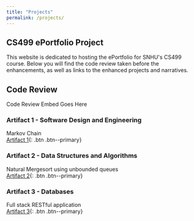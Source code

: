 ```yaml
---
title: "Projects"
permalink: /projects/
---
```

  
## CS499 ePortfolio Project
This website is dedicated to hosting the ePortfolio for SNHU's CS499 course. Below you will find the code review taken before the enhancements, as well as links to the enhanced projects and narratives.

## Code Review
Code Review Embed Goes Here

### Artifact 1 - Software Design and Engineering
Markov Chain  
[Artifact 1](/projects/artifact-1){: .btn .btn--primary}

### Artifact 2 - Data Structures and Algorithms
Natural Mergesort using unbounded queues  
[Artifact 2](/projects/artifact-2){: .btn .btn--primary}

### Artifact 3 - Databases
Full stack RESTful application  
[Artifact 3](/projects/artifact-3){: .btn .btn--primary}
